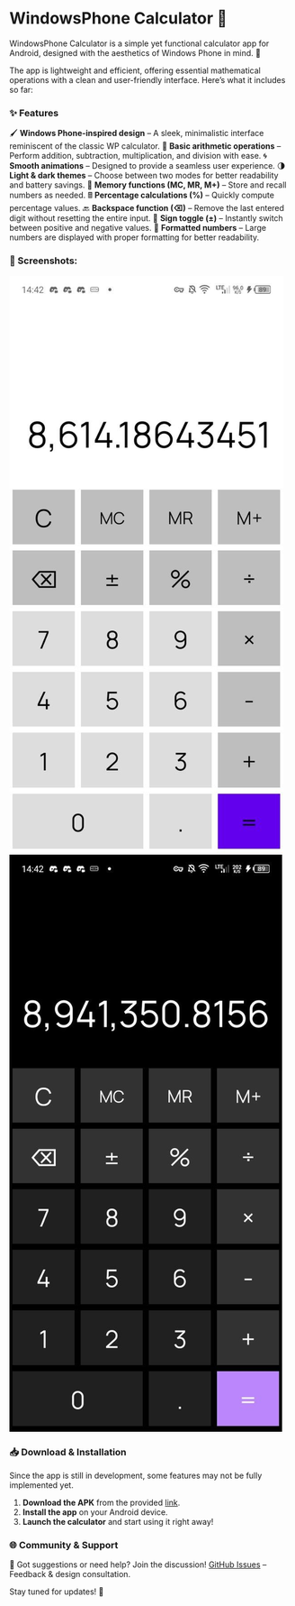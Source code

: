# WindowsPhone Calculator 📱

WindowsPhone Calculator is a simple yet functional calculator app for Android, designed with the aesthetics of Windows Phone in mind. 🌟

The app is lightweight and efficient, offering essential mathematical operations with a clean and user-friendly interface. Here’s what it includes so far:

### ✨ Features
🖌 **Windows Phone-inspired design** – A sleek, minimalistic interface reminiscent of the classic WP calculator.
🔢 **Basic arithmetic operations** – Perform addition, subtraction, multiplication, and division with ease.
🌀 **Smooth animations** – Designed to provide a seamless user experience.
🌗 **Light & dark themes** – Choose between two modes for better readability and battery savings.
💾 **Memory functions (MC, MR, M+)** – Store and recall numbers as needed.
🖩 **Percentage calculations (%)** – Quickly compute percentage values.
🔙 **Backspace function (⌫)** – Remove the last entered digit without resetting the entire input.
🔄 **Sign toggle (±)** – Instantly switch between positive and negative values.
🔢 **Formatted numbers** – Large numbers are displayed with proper formatting for better readability.

### 📸 Screenshots:

![Image 1](screenshots/light.jpg) ![Image 2](screenshots/night.jpg)

### 📥 Download & Installation
Since the app is still in development, some features may not be fully implemented yet.

1. **Download the APK** from the provided [link](https://github.com/pie-with-jam/WPCalculator/actions).
2. **Install the app** on your Android device.
3. **Launch the calculator** and start using it right away!

### 🌐 Community & Support
💬 Got suggestions or need help? Join the discussion!
[GitHub Issues](https://github.com/pie-with-jam/WPCalculator/issues) – Feedback & design consultation.

Stay tuned for updates! 🚀
